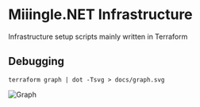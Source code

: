 # Miiingle.NET Infrastructure
Infrastructure setup scripts mainly written in Terraform

## Debugging
```
terraform graph | dot -Tsvg > docs/graph.svg
```
![Graph](docs/graph.svg)